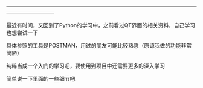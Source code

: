 —————————————————————————————————————————————

最近有时间，又回到了Python的学习中，之前看过QT界面的相关资料，自己学习也想尝试一下

具体参照的工具是POSTMAN，用过的朋友可能比较熟悉（原谅我做的功能非常简陋）

纯粹当成一个入门的学习吧，要使用到项目中还需要更多的深入学习

简单说一下里面的一些细节吧
